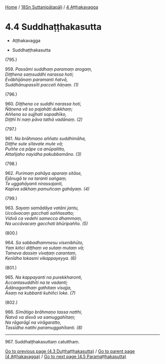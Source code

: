 
[Home](/) / [18Sn Suttanipātapāḷi](...md) / [4 Aṭṭhakavagga](../18Sn/4.md)

# 4.4 Suddhaṭṭhakasutta

* Aṭṭhakavagga

* Suddhaṭṭhakasutta

(795.)

959\. _Passāmi suddhaṃ paramaṃ arogaṃ,_  
_Diṭṭhena saṃsuddhi narassa hoti;_  
_Evābhijānaṃ paramanti ñatvā,_  
_Suddhānupassīti pacceti ñāṇaṃ. (1)_  


(796.)

960\. _Diṭṭhena ce suddhi narassa hoti,_  
_Ñāṇena vā so pajahāti dukkhaṃ;_  
_Aññena so sujjhati sopadhīko,_  
_Diṭṭhī hi naṃ pāva tathā vadānaṃ. (2)_  


(797.)

961\. _Na brāhmaṇo aññato suddhimāha,_  
_Diṭṭhe sute sīlavate mute vā;_  
_Puññe ca pāpe ca anūpalitto,_  
_Attañjaho nayidha pakubbamāno. (3)_  


(798.)

962\. _Purimaṃ pahāya aparaṃ sitāse,_  
_Ejānugā te na taranti saṅgaṃ;_  
_Te uggahāyanti nirassajanti,_  
_Kapīva sākhaṃ pamuñcaṃ gahāyaṃ. (4)_  


(799.)

963\. _Sayaṃ samādāya vatāni jantu,_  
_Uccāvacaṃ gacchati saññasatto;_  
_Vidvā ca vedehi samecca dhammaṃ,_  
_Na uccāvacaṃ gacchati bhūripañño. (5)_  


(800.)

964\. _Sa sabbadhammesu visenibhūto,_  
_Yaṃ kiñci diṭṭhaṃ va sutaṃ mutaṃ vā;_  
_Tameva dassiṃ vivaṭaṃ carantaṃ,_  
_Kenīdha lokasmi vikappayeyya. (6)_  


(801.)

965\. _Na kappayanti na purekkharonti,_  
_Accantasuddhīti na te vadanti;_  
_Ādānaganthaṃ gathitaṃ visajja,_  
_Āsaṃ na kubbanti kuhiñci loke. (7)_  


(802.)

966\. _Sīmātigo brāhmaṇo tassa natthi,_  
_Ñatvā va disvā va samuggahītaṃ;_  
_Na rāgarāgī na virāgaratto,_  
_Tassīdha natthi paramuggahītanti. (8)_  


---

967\. Suddhaṭṭhakasuttaṃ catutthaṃ.



[Go to previous page (4.3 Duṭṭhaṭṭhakasutta)](4.3.md) / [Go to parent page (4 Aṭṭhakavagga)](../18Sn/4.md) / [Go to next page (4.5 Paramaṭṭhakasutta)](4.5.md)


